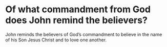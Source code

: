 # Of what commandment from God does John remind the believers?

John reminds the believers of God’s commandment to believe in the name of his Son Jesus Christ and to love one another.
